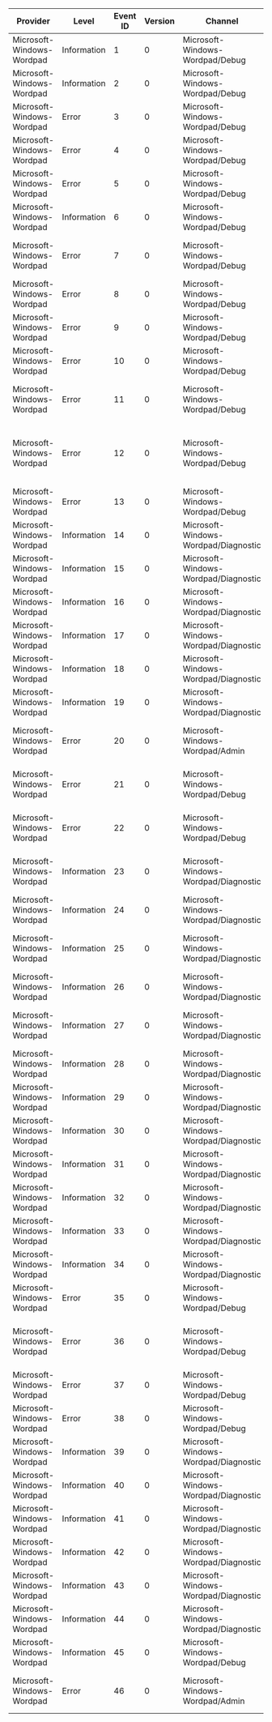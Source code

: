 Provider                   |  Level        |  Event ID  |  Version  |  Channel                               |  Task                        |  Opcode  |  Keyword  |  Message
---------------------------|---------------|------------|-----------|----------------------------------------|------------------------------|----------|-----------|--------------------------------------------------------------------------
Microsoft-Windows-Wordpad  |  Information  |  1         |  0        |  Microsoft-Windows-Wordpad/Debug       |                              |          |           |
Microsoft-Windows-Wordpad  |  Information  |  2         |  0        |  Microsoft-Windows-Wordpad/Debug       |                              |          |           |
Microsoft-Windows-Wordpad  |  Error        |  3         |  0        |  Microsoft-Windows-Wordpad/Debug       |                              |          |           |  Failed to Initialize
Microsoft-Windows-Wordpad  |  Error        |  4         |  0        |  Microsoft-Windows-Wordpad/Debug       |                              |          |           |
Microsoft-Windows-Wordpad  |  Error        |  5         |  0        |  Microsoft-Windows-Wordpad/Debug       |                              |          |           |
Microsoft-Windows-Wordpad  |  Information  |  6         |  0        |  Microsoft-Windows-Wordpad/Debug       |                              |          |           |
Microsoft-Windows-Wordpad  |  Error        |  7         |  0        |  Microsoft-Windows-Wordpad/Debug       |                              |          |           |  Creation of Window:{StringParam} failed
Microsoft-Windows-Wordpad  |  Error        |  8         |  0        |  Microsoft-Windows-Wordpad/Debug       |                              |          |           |  Intent Load Failed: {StringParam}
Microsoft-Windows-Wordpad  |  Error        |  9         |  0        |  Microsoft-Windows-Wordpad/Debug       |                              |          |           |  New Document Failed: {StringParam}
Microsoft-Windows-Wordpad  |  Error        |  10        |  0        |  Microsoft-Windows-Wordpad/Debug       |                              |          |           |
Microsoft-Windows-Wordpad  |  Error        |  11        |  0        |  Microsoft-Windows-Wordpad/Debug       |                              |          |           |  Insert Picture Failed with HRESULT:{HResultParam}.
Microsoft-Windows-Wordpad  |  Error        |  12        |  0        |  Microsoft-Windows-Wordpad/Debug       |                              |          |           |  Insert Picture Failed with HRESULT:{HResultParam} and Msg:{StringParam}.
Microsoft-Windows-Wordpad  |  Error        |  13        |  0        |  Microsoft-Windows-Wordpad/Debug       |                              |          |           |  GDIPlus Error:{StringParam}.
Microsoft-Windows-Wordpad  |  Information  |  14        |  0        |  Microsoft-Windows-Wordpad/Diagnostic  |  Wordpad_Launch              |  Start   |           |
Microsoft-Windows-Wordpad  |  Information  |  15        |  0        |  Microsoft-Windows-Wordpad/Diagnostic  |  Wordpad_Launch              |  Stop    |           |
Microsoft-Windows-Wordpad  |  Information  |  16        |  0        |  Microsoft-Windows-Wordpad/Diagnostic  |  Wordpad_InsertPicture       |  Start   |           |
Microsoft-Windows-Wordpad  |  Information  |  17        |  0        |  Microsoft-Windows-Wordpad/Diagnostic  |  Wordpad_InsertPicture       |  Stop    |           |
Microsoft-Windows-Wordpad  |  Information  |  18        |  0        |  Microsoft-Windows-Wordpad/Diagnostic  |  Wordpad_ResizePicture       |  Start   |           |
Microsoft-Windows-Wordpad  |  Information  |  19        |  0        |  Microsoft-Windows-Wordpad/Diagnostic  |  Wordpad_ResizePicture       |  Stop    |           |
Microsoft-Windows-Wordpad  |  Error        |  20        |  0        |  Microsoft-Windows-Wordpad/Admin       |                              |          |           |  {StringParam} failed because the system is low on memory.
Microsoft-Windows-Wordpad  |  Error        |  21        |  0        |  Microsoft-Windows-Wordpad/Debug       |                              |          |           |  Msg:{StringParam} .HRESULT:{HResultParam}
Microsoft-Windows-Wordpad  |  Error        |  22        |  0        |  Microsoft-Windows-Wordpad/Debug       |                              |          |           |  Msg:{StringParam} .HRESULT:{DWordParam}
Microsoft-Windows-Wordpad  |  Information  |  23        |  0        |  Microsoft-Windows-Wordpad/Diagnostic  |  Wordpad_LivePreviewShow     |  Start   |           |  Live Preview Show (Type: {Live Preview Type}) Start.
Microsoft-Windows-Wordpad  |  Information  |  24        |  0        |  Microsoft-Windows-Wordpad/Diagnostic  |  Wordpad_LivePreviewShow     |  Stop    |           |
Microsoft-Windows-Wordpad  |  Information  |  25        |  0        |  Microsoft-Windows-Wordpad/Diagnostic  |  Wordpad_LivePreviewCancel   |  Start   |           |  Live Preview Cancel (Type: {Live Preview Type}) Start.
Microsoft-Windows-Wordpad  |  Information  |  26        |  0        |  Microsoft-Windows-Wordpad/Diagnostic  |  Wordpad_LivePreviewCancel   |  Stop    |           |
Microsoft-Windows-Wordpad  |  Information  |  27        |  0        |  Microsoft-Windows-Wordpad/Diagnostic  |  Wordpad_LivePreviewExecute  |  Start   |           |  Live Preview Execute (Type: {Live Preview Type}) Start.
Microsoft-Windows-Wordpad  |  Information  |  28        |  0        |  Microsoft-Windows-Wordpad/Diagnostic  |  Wordpad_LivePreviewExecute  |  Stop    |           |
Microsoft-Windows-Wordpad  |  Information  |  29        |  0        |  Microsoft-Windows-Wordpad/Diagnostic  |  Wordpad_FileOpen            |  Start   |           |
Microsoft-Windows-Wordpad  |  Information  |  30        |  0        |  Microsoft-Windows-Wordpad/Diagnostic  |  Wordpad_FileOpen            |  Stop    |           |
Microsoft-Windows-Wordpad  |  Information  |  31        |  0        |  Microsoft-Windows-Wordpad/Diagnostic  |  Wordpad_FileSave            |  Start   |           |
Microsoft-Windows-Wordpad  |  Information  |  32        |  0        |  Microsoft-Windows-Wordpad/Diagnostic  |  Wordpad_FileSave            |  Stop    |           |
Microsoft-Windows-Wordpad  |  Information  |  33        |  0        |  Microsoft-Windows-Wordpad/Diagnostic  |  Wordpad_Zoom                |  Start   |           |
Microsoft-Windows-Wordpad  |  Information  |  34        |  0        |  Microsoft-Windows-Wordpad/Diagnostic  |  Wordpad_Zoom                |  Stop    |           |
Microsoft-Windows-Wordpad  |  Error        |  35        |  0        |  Microsoft-Windows-Wordpad/Debug       |                              |          |           |  ParseError:{StringParam}.
Microsoft-Windows-Wordpad  |  Error        |  36        |  0        |  Microsoft-Windows-Wordpad/Debug       |                              |          |           |  ParseError: HResult: {StringParam}, Error: {HResultParam}.
Microsoft-Windows-Wordpad  |  Error        |  37        |  0        |  Microsoft-Windows-Wordpad/Debug       |                              |          |           |  ParseError:{HResultParam}.
Microsoft-Windows-Wordpad  |  Error        |  38        |  0        |  Microsoft-Windows-Wordpad/Debug       |                              |          |           |  UnSupported Element:{StringParam}.
Microsoft-Windows-Wordpad  |  Information  |  39        |  0        |  Microsoft-Windows-Wordpad/Diagnostic  |  Wordpad_Docx_Odt_Save       |  Start   |           |
Microsoft-Windows-Wordpad  |  Information  |  40        |  0        |  Microsoft-Windows-Wordpad/Diagnostic  |  Wordpad_Docx_Odt_Save       |  Stop    |           |
Microsoft-Windows-Wordpad  |  Information  |  41        |  0        |  Microsoft-Windows-Wordpad/Diagnostic  |  Wordpad_Docx_Odt_Save       |  Start   |           |
Microsoft-Windows-Wordpad  |  Information  |  42        |  0        |  Microsoft-Windows-Wordpad/Diagnostic  |  Wordpad_Docx_Odt_Save       |  Stop    |           |
Microsoft-Windows-Wordpad  |  Information  |  43        |  0        |  Microsoft-Windows-Wordpad/Diagnostic  |  Wordpad_Docx_Odt_Read       |  Start   |           |
Microsoft-Windows-Wordpad  |  Information  |  44        |  0        |  Microsoft-Windows-Wordpad/Diagnostic  |  Wordpad_Docx_Odt_Read       |  Stop    |           |
Microsoft-Windows-Wordpad  |  Information  |  45        |  0        |  Microsoft-Windows-Wordpad/Debug       |                              |          |           |  Indexed Search String
Microsoft-Windows-Wordpad  |  Error        |  46        |  0        |  Microsoft-Windows-Wordpad/Admin       |                              |          |           |  Wordpad Search Filter Encountered an error
